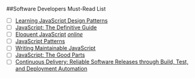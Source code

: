 ##Software Developers Must-Read List

- [ ] [Learning JavaScript Design Patterns](http://addyosmani.com/resources/essentialjsdesignpatterns/book/)
- [ ] [JavaScript: The Definitive Guide](http://www.amazon.com/JavaScript-Definitive-Guide-Activate-Guides/dp/0596805527/ref=sr_1_2?ie=UTF8&qid=1427192723&sr=8-2&keywords=JavaScript%3A+The+Definitive+Guide)
- [ ] [Eloquent JavaScript](http://www.amazon.com/Eloquent-JavaScript-Modern-Introduction-Programming/dp/1593275846/ref=sr_1_1?ie=UTF8&qid=1427192750&sr=8-1&keywords=Eloquent+JavaScript) *[online](http://eloquentjavascript.net/)*
- [ ] [JavaScript Patterns](http://www.amazon.com/JavaScript-Patterns-Stoyan-Stefanov/dp/0596806752)
- [ ] [Writing Maintainable JavaScript](http://www.amazon.com/Maintainable-JavaScript-Nicholas-C-Zakas/dp/1449327680/ref=sr_1_1?s=books&ie=UTF8&qid=1427192855&sr=1-1&keywords=Writing+Maintainable+JavaScript)
- [ ] [JavaScript: The Good Parts](http://www.amazon.com/JavaScript-Good-Parts-Douglas-Crockford/dp/0596517742/ref=sr_1_1?s=books&ie=UTF8&qid=1427192910&sr=1-1&keywords=JavaScript%3A+The+Good+Parts)
- [ ] [Continuous Delivery: Reliable Software Releases through Build, Test, and Deployment Automation](http://smile.amazon.com/Continuous-Delivery-Deployment-Automation-Addison-Wesley/dp/0321601912/)